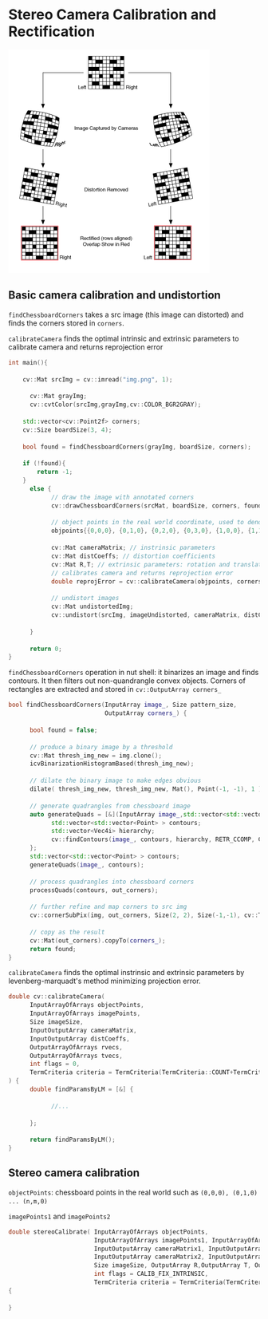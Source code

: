 # Stereo Camera Calibration and Rectification

![camera_cali_proc](imgs/camera_cali_proc.png "camera_cali_proc")

## Basic camera calibration and undistortion

`findChessboardCorners` takes a src image (this image can distorted) and finds the corners stored in `corners`.

`calibrateCamera` finds the optimal intrinsic and extrinsic parameters to calibrate camera and returns reprojection error
```cpp
int main(){

	cv::Mat srcImg = cv::imread("img.png", 1);

      cv::Mat grayImg;
      cv::cvtColor(srcImg,grayImg,cv::COLOR_BGR2GRAY);

	std::vector<cv::Point2f> corners;
	cv::Size boardSize(3, 4);

	bool found = findChessboardCorners(grayImg, boardSize, corners);

	if (!found){
		return -1;
	}
      else {
            // draw the image with annotated corners
            cv::drawChessboardCorners(srcMat, boardSize, corners, found);

            // object points in the real world coordinate, used to denote 3-d corner point coordinate; real world point (x, y) coordinates should correlate to chessboard corner points in terms of relative positions; since real world mapping to camera image is scalable, we can set real world points to (0,0), (0,1) ..., etc.; it is assumed projected on the z=0 real world coordinate
            objpoints{{0,0,0}, {0,1,0}, {0,2,0}, {0,3,0}, {1,0,0}, {1,1,0}, {1,2,0}, {1,3,0}, {2,0,0}, {2,1,0}, {2,2,0}, {2,3,0}};

            cv::Mat cameraMatrix; // instrinsic parameters
            cv::Mat distCoeffs; // distortion coefficients
            cv::Mat R,T; // extrinsic parameters: rotation and translation
            // calibrates camera and returns reprojection error
            double reprojError = cv::calibrateCamera(objpoints, corners, cv::Size(grayImg.rows,gray.cols), cameraMatrix, distCoeffs, R, T);

            // undistort images
            cv::Mat undistortedImg;
            cv::undistort(srcImg, imageUndistorted, cameraMatrix, distCoeffs);

      }

      return 0;
}
```

`findChessboardCorners` operation in nut shell: it binarizes an image and finds contours. It then filters out non-quandrangle convex objects. Corners of rectangles are extracted and stored in `cv::OutputArray corners_`

```cpp
bool findChessboardCorners(InputArray image_, Size pattern_size,
                           OutputArray corners_) {

      bool found = false;

      // produce a binary image by a threshold
      cv::Mat thresh_img_new = img.clone();
      icvBinarizationHistogramBased(thresh_img_new); 

      // dilate the binary image to make edges obvious
      dilate( thresh_img_new, thresh_img_new, Mat(), Point(-1, -1), 1 );

      // generate quadrangles from chessboard image   
      auto generateQuads = [&](InputArray image_,std::vector<std::vector<Point> > contours) {
            std::vector<std::vector<Point> > contours;
            std::vector<Vec4i> hierarchy;
            cv::findContours(image_, contours, hierarchy, RETR_CCOMP, CHAIN_APPROX_SIMPLE);
      };
      std::vector<std::vector<Point> > contours;
      generateQuads(image_, contours);

      // process quadrangles into chessboard corners
      processQuads(contours, out_corners);

      // further refine and map corners to src img
      cv::cornerSubPix(img, out_corners, Size(2, 2), Size(-1,-1), cv::TermCriteria(TermCriteria::EPS + TermCriteria::MAX_ITER, 15, 0.1));

      // copy as the result
      cv::Mat(out_corners).copyTo(corners_);
      return found;
}
```

`calibrateCamera` finds the optimal instrinsic and extrinsic parameters by levenberg-marquadt's method minimizing projection error.
```cpp
double cv::calibrateCamera(
      InputArrayOfArrays objectPoints,
      InputArrayOfArrays imagePoints,
      Size imageSize,
      InputOutputArray cameraMatrix,
      InputOutputArray distCoeffs,
      OutputArrayOfArrays rvecs,
      OutputArrayOfArrays tvecs,
      int flags = 0,
      TermCriteria criteria = TermCriteria(TermCriteria::COUNT+TermCriteria::EPS, 30, DBL_EPSILON) 
) {
      double findParamsByLM = [&] {

            //...

      };

      return findParamsByLM();
}
```

## Stereo camera calibration

`objectPoints`: chessboard points in the real world such as `(0,0,0), (0,1,0) ... (n,m,0)`

`imagePoints1` and `imagePoints2`

```cpp
double stereoCalibrate( InputArrayOfArrays objectPoints,
                        InputArrayOfArrays imagePoints1, InputArrayOfArrays imagePoints2,
                        InputOutputArray cameraMatrix1, InputOutputArray distCoeffs1,
                        InputOutputArray cameraMatrix2, InputOutputArray distCoeffs2,
                        Size imageSize, OutputArray R,OutputArray T, OutputArray E, OutputArray F,
                        int flags = CALIB_FIX_INTRINSIC,
                        TermCriteria criteria = TermCriteria(TermCriteria::COUNT+TermCriteria::EPS, 30, 1e-6) )
{

}
```
